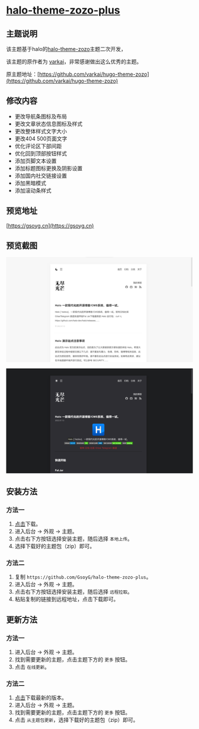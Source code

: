 <h1><a href="https://github.com/GsoyG/halo-theme-zozo-plus" target="_blank">halo-theme-zozo-plus</a></h1>

## 主题说明

该主题基于halo的[halo-theme-zozo](https://github.com/halo-dev/halo-theme-zozo)主题二次开发，

该主题的原作者为 [varkai](https://github.com/varkai)，非常感谢做出这么优秀的主题。

原主题地址：[https://github.com/varkai/hugo-theme-zozo](https://github.com/varkai/hugo-theme-zozo)

## 修改内容

- 更改导航条图标及布局
- 更改文章状态信息图标及样式
- 更改整体样式文字大小
- 更改404 500页面文字
- 优化评论区下部间距
- 优化回到顶部按钮样式
- 添加页脚文本设置
- 添加标题图标更换及阴影设置
- 添加国内社交链接设置
- 添加黑暗模式
- 添加滚动条样式

## 预览地址

[https://gsoyg.cn](https://gsoyg.cn)

## 预览截图

![screenshot1](/images/screenshot1.jpg)

![screenshot2](/images/screenshot2.jpg)

## 安装方法

### 方法一

1. [点击](https://github.com/GsoyG/halo-theme-zozo-plus/archive/master.zip)下载。
2. 进入后台 -> 外观 -> 主题。
3. 点击右下方按钮选择安装主题，随后选择 `本地上传`。
4. 选择下载好的主题包（zip）即可。

### 方法二

1. 复制 `https://github.com/GsoyG/halo-theme-zozo-plus`。
2. 进入后台 -> 外观 -> 主题。
3. 点击右下方按钮选择安装主题，随后选择 `远程拉取`。
4. 粘贴复制的链接到远程地址，点击下载即可。

## 更新方法

### 方法一

1. 进入后台 -> 外观 -> 主题。
2. 找到需要更新的主题，点击主题下方的 `更多` 按钮。
3. 点击 `在线更新`。

### 方法二

1. [点击](https://github.com/GsoyG/halo-theme-zozo-plus/archive/master.zip)下载最新的版本。
2. 进入后台 -> 外观 -> 主题。
3. 找到需要更新的主题，点击主题下方的 `更多` 按钮。
4. 点击 `从主题包更新`，选择下载好的主题包（zip）即可。


